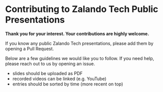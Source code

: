 # Contributing to Zalando Tech Public Presentations

**Thank you for your interest. Your contributions are highly welcome.**

If you know any public Zalando Tech presentations, please add them by opening a Pull Request.

Below are a few guidelines we would like you to follow.
If you need help, please reach out to us by opening an issue.

* slides should be uploaded as PDF
* recorded videos can be linked (e.g. YouTube)
* entries should be sorted by time (more recent on top)
